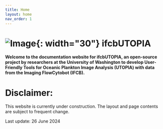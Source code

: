 ```yaml
---
title: Home
layout: home
nav_order: 1
---
```


# ![Image](/assets/images/logo.png){: width="30"} ifcbUTOPIA

**Welcome to the documentation website for ifcbUTOPIA, an open-source project by researchers at the University of Washington to develop User-Friendly Tools for Oceanic Plankton Image Analysis (UTOPIA) with data from the Imaging FlowCytobot (IFCB).** 

# Disclaimer:

This website is currently under construction. The layout and page contents are subject to frequent change. 

Last update: 26 June 2024
